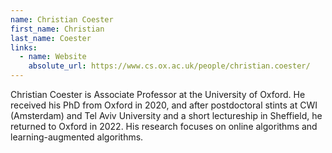 ```yaml
---
name: Christian Coester
first_name: Christian
last_name: Coester
links:
  - name: Website
    absolute_url: https://www.cs.ox.ac.uk/people/christian.coester/
---
```


Christian Coester is Associate Professor at the University of Oxford. He received his PhD from Oxford in 2020, and after postdoctoral stints at CWI (Amsterdam) and Tel Aviv University and a short lectureship in Sheffield, he returned to Oxford in 2022. His research focuses on online algorithms and learning-augmented algorithms.
